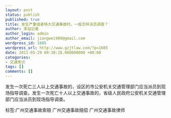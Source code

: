 ```yaml
---
layout: post
status: publish
published: true
title: 发生严重或者特大交通事故时，一般怎样派员调查？
author: 本站记者
author_login: admin
author_email: jiangwei909@gmail.com
wordpress_id: 1685
wordpress_url: http://www.gzjtlaw.com/?p=1685
date: 2011-05-29 09:30:28.000000000 +08:00
categories:
- 交通常识
tags: []
comments: []
---
```

发生一次死亡三人以上交通事故的，设区的市公安机关交通管理部门应当派员到现场指导调查。发生一次死亡十人以上交通事故的，省级人民政府公安机关交通管理部门应当派员到现场指导调查。标签:广州交通事故索赔 广州交通事故赔偿 广州交通事故律师
